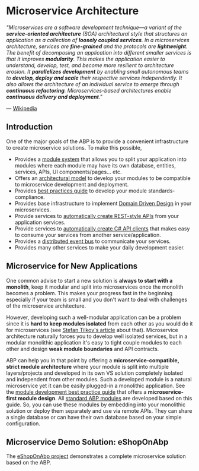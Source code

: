 # Microservice Architecture

*"Microservices are a software development technique—a variant of the **service-oriented architecture** (SOA) architectural style that structures an application as a collection of **loosely coupled services**. In a microservices architecture, services are **fine-grained** and the protocols are **lightweight**. The benefit of decomposing an application into different smaller services is that it improves **modularity**. This makes the application easier to understand, develop, test, and become more resilient to architecture erosion. It **parallelizes development** by enabling small autonomous teams to **develop, deploy and scale** their respective services independently. It also allows the architecture of an individual service to emerge through **continuous refactoring**. Microservices-based architectures enable **continuous delivery and deployment**."*

— [Wikipedia](https://en.wikipedia.org/wiki/Microservices)

## Introduction

One of the major goals of the ABP is to provide a convenient infrastructure to create microservice solutions. To make this possible,

* Provides a [module system](../modularity/basics.md) that allows you to split your application into modules where each module may have its own database, entities, services, APIs, UI components/pages... etc.
* Offers an [architectural model](../best-practices/module-architecture.md) to develop your modules to be compatible to microservice development and deployment.
* Provides [best practices guide](../best-practices) to develop your module standards-compliance.
* Provides base infrastructure to implement [Domain Driven Design](../domain-driven-design) in your microservices.
* Provide services to [automatically create REST-style APIs](../../api-development/auto-controllers.md) from your application services.
* Provide services to [automatically create C# API clients](../../api-development/dynamic-csharp-clients.md) that makes easy to consume your services from another service/application.
* Provides a [distributed event bus](../../infrastructure/event-bus) to communicate your services.
* Provides many other services to make your daily development easier.

## Microservice for New Applications

One common advise to start a new solution is **always to start with a monolith**, keep it modular and split into microservices once the monolith becomes a problem. This makes your progress fast in the beginning especially if your team is small and you don't want to deal with challenges of the microservice architecture. 

However, developing such a well-modular application can be a problem since it is **hard to keep modules isolated** from each other as you would do it for microservices (see [Stefan Tilkov's article](https://martinfowler.com/articles/dont-start-monolith.html) about that). Microservice architecture naturally forces you to develop well isolated services, but in a modular monolithic application it's easy to tight couple modules to each other and design **weak module boundaries** and API contracts.

ABP can help you in that point by offering a **microservice-compatible, strict module architecture** where your module is split into multiple layers/projects and developed in its own VS solution completely isolated and independent from other modules. Such a developed module is a natural microservice yet it can be easily plugged-in a monolithic application. See the [module development best practice guide](../best-practices) that offers a **microservice-first module design**. All [standard ABP modules](https://github.com/abpframework/abp/tree/master/modules) are developed based on this guide. So, you can use these modules by embedding into your monolithic solution or deploy them separately and use via remote APIs. They can share a single database or can have their own database based on your simple configuration.

## Microservice Demo Solution: eShopOnAbp

The [eShopOnAbp project](https://github.com/abpframework/eShopOnAbp) demonstrates a complete microservice solution based on the ABP.
